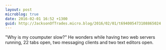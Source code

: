 ```yaml
---
layout: post
microblog: true
date: 2016-02-01 16:52 +1300
guid: http://JacksonOfTrades.micro.blog/2016/02/01/t694005473108865024.html
---
```

"Why is my coumputer slow?" 
He wonders while having two web servers running, 22 tabs open, two messaging clients and two text editors open.
